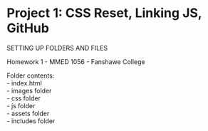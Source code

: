 # Project 1: CSS Reset, Linking JS, GitHub
SETTING UP FOLDERS AND FILES
<p>Homework 1 - MMED 1056 - Fanshawe College</p>
<p>Folder contents:<br>
- index.html<br>
- images folder<br>
- css folder<br>
- js folder<br>
- assets folder <br>
- includes folder</p>
